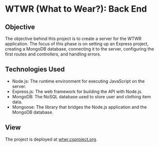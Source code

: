 # WTWR (What to Wear?): Back End

## Objective
The objective behind this project is to create a server for the WTWR application. The focus of this phase is on setting up an Express project, creating a MongoDB database, connecting it to the server, configuring the first routes and controllers, and handling errors. 

## Technologies Used
- Node.js: The runtime environment for executing JavaScript on the server.
- Express.js: The web framework for building the API with Node.js.
- MongoDB: The NoSQL database used to store user and clothing item data.
- Mongoose: The library that bridges the Node.js application and the MongoDB database.

## View
The project is deployed at [wtwr.csproject.org](wtwr.csproject.org).
